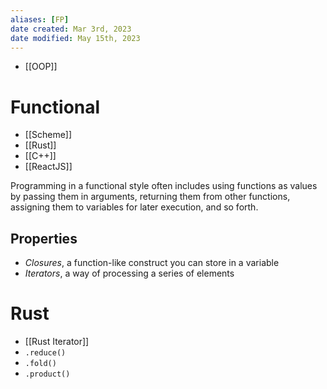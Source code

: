 ```yaml
---
aliases: [FP]
date created: Mar 3rd, 2023
date modified: May 15th, 2023
---
```

- [[OOP]]

# Functional
- [[Scheme]]
- [[Rust]]
- [[C++]]
- [[ReactJS]]

Programming in a functional style often includes using functions as values by passing them in arguments, returning them from other functions, assigning them to variables for later execution, and so forth.

## Properties
- _Closures_, a function-like construct you can store in a variable
- _Iterators_, a way of processing a series of elements

# Rust
- [[Rust Iterator]]
- `.reduce()`
- `.fold()`
- `.product()`